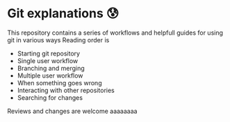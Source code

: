 # Git explanations :cold_sweat:

This repository contains a series of workflows and helpfull guides for using git in various ways
Reading order is
 - Starting git repository
 - Single user workflow
 - Branching and merging
 - Multiple user workflow
 - When something goes wrong
 - Interacting with other repositories
 - Searching for changes

Reviews and changes are welcome aaaaaaaa